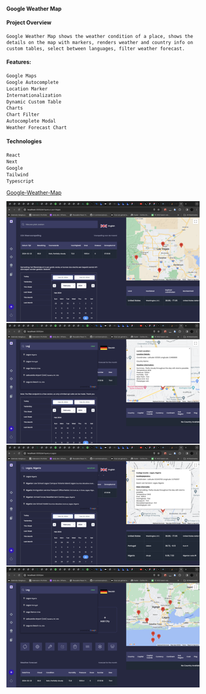 #### Google Weather Map

#### Project Overview

    Google Weather Map shows the weather condition of a place, shows the details on the map with markers, renders weather and country info on custom tables, select between languages, filter weather forecast.

#### Features:

```bash
Google Maps
Google Autocomplete
Location Marker
Internationalization
Dynamic Custom Table
Charts
Chart Filter
Autocomplete Modal
Weather Forecast Chart
```

#### Technologies

```bash
React
Next
Google
Tailwind
Typescript
```

[Google-Weather-Map](https://google-country-weather-map.vercel.app/en)

![screenshot](<assets/Screenshot 2024-02-23 at 13.29.01.png>)
![screenshot](<assets/Screenshot 2024-02-23 at 13.28.17.png>)
![screenshot](<assets/Screenshot 2024-02-23 at 13.33.52.png>)
![screenshot](<assets/Screenshot 2024-02-23 at 13.27.58.png>)
